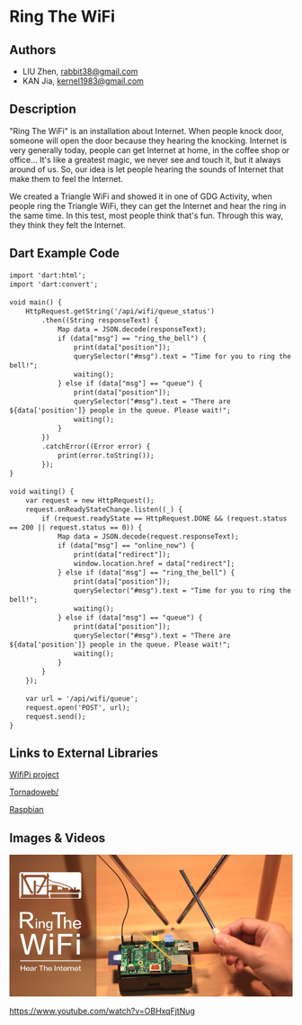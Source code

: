 # Ring The WiFi

## Authors
- LIU Zhen, rabbit38@gmail.com
- KAN Jia, kernel1983@gmail.com

## Description
"Ring The WiFi" is an installation about Internet. When people knock door, someone will open the door because they hearing the knocking. Internet is very generally today, people can get Internet at home, in the coffee shop or office... It's like a greatest magic, we never see and touch it, but it always around of us. So, our idea is let people hearing the sounds of Internet that make them to feel the Internet. 

We created a Triangle WiFi and showed it in one of GDG Activity, when people ring the Triangle WiFi, they can get the Internet and hear the ring in the same time. In this test, most people think that's fun. Through this way, they think they felt the Internet.

## Dart Example Code
```
import 'dart:html';
import 'dart:convert';

void main() {
    HttpRequest.getString('/api/wifi/queue_status')
        .then((String responseText) {
            Map data = JSON.decode(responseText);
            if (data["msg"] == "ring_the_bell") {
                print(data["position"]);
                querySelector("#msg").text = "Time for you to ring the bell!";
                waiting();
            } else if (data["msg"] == "queue") {
                print(data["position"]);
                querySelector("#msg").text = "There are ${data['position']} people in the queue. Please wait!";
                waiting();
            }
        })
        .catchError((Error error) {
            print(error.toString());
        });
}

void waiting() {
    var request = new HttpRequest();
    request.onReadyStateChange.listen((_) {
        if (request.readyState == HttpRequest.DONE && (request.status == 200 || request.status == 0)) {
            Map data = JSON.decode(request.responseText);
            if (data["msg"] == "online_now") {
                print(data["redirect"]);
                window.location.href = data["redirect"];
            } else if (data["msg"] == "ring_the_bell") {
                print(data["position"]);
                querySelector("#msg").text = "Time for you to ring the bell!";
                waiting();
            } else if (data["msg"] == "queue") {
                print(data["position"]);
                querySelector("#msg").text = "There are ${data['position']} people in the queue. Please wait!";
                waiting();
            }
        }
    });

    var url = '/api/wifi/queue';
    request.open('POST', url);
    request.send();
}
```
## Links to External Libraries

[WifiPi project](https://github.com/WifiPi/router "WifiPi")

[Tornadoweb/](http://www.tornadoweb.org/ "Tornado")

[Raspbian](http://www.raspbian.org/ "Raspbian")

## Images & Videos

![Ring the WiFi](project_images/cover.jpg?raw=true "Ring the WiFi")

https://www.youtube.com/watch?v=OBHxqFjtNug
